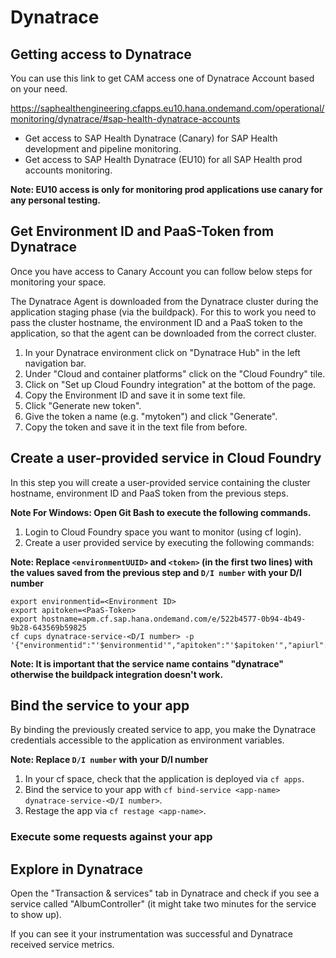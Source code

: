 # Dynatrace


## Getting access to Dynatrace

You can use this link to get CAM access one of Dynatrace Account based on your need.

https://saphealthengineering.cfapps.eu10.hana.ondemand.com/operational/monitoring/dynatrace/#sap-health-dynatrace-accounts

  - Get access to SAP Health Dynatrace (Canary) for SAP Health development and pipeline monitoring.
  - Get access to SAP Health Dynatrace (EU10) for all SAP Health prod accounts monitoring.

**Note: EU10 access is only for monitoring prod applications use canary for any personal testing.**  

## Get Environment ID and PaaS-Token from Dynatrace

Once you have access to Canary Account you can follow below steps for monitoring your space.

The Dynatrace Agent is downloaded from the Dynatrace cluster during the application staging phase (via the buildpack). For this to work you need to pass the cluster hostname, the environment ID and a PaaS token to the application, so that the agent can be downloaded from the correct cluster. 

1. In your Dynatrace environment click on "Dynatrace Hub" in the left navigation bar.
2. Under "Cloud and container platforms" click on the "Cloud Foundry" tile.
3. Click on "Set up Cloud Foundry integration" at the bottom of the page.
3. Copy the Environment ID and save it in some text file.
4. Click "Generate new token".
5. Give the token a name (e.g. "mytoken") and click "Generate".
6. Copy the token and save it in the text file from before.

## Create a user-provided service in Cloud Foundry

In this step you will create a user-provided service containing the cluster hostname, environment ID and PaaS token from the previous steps.

**Note For Windows: Open Git Bash to execute the following commands.**

1. Login to Cloud Foundry space you want to monitor (using cf login).
2. Create a user provided service by executing the following commands:

**Note: Replace `<environmentUUID>` and `<token>` (in the first two lines) with the values saved from the previous step and `D/I number` with your D/I number**  
  
   ```
   export environmentid=<Environment ID>
   export apitoken=<PaaS-Token>
   export hostname=apm.cf.sap.hana.ondemand.com/e/522b4577-0b94-4b49-9b28-643569b59825
   cf cups dynatrace-service-<D/I number> -p '{"environmentid":"'$environmentid'","apitoken":"'$apitoken'","apiurl":"https://'$hostname'/e/'$environmentid'/api"}'
   ```

**Note: It is important that the service name contains "dynatrace" otherwise the buildpack integration doesn't work.**

## Bind the service to your app

By binding the previously created service to app, you make the Dynatrace credentials accessible to the application as environment variables. 

**Note: Replace `D/I number` with your D/I number**  
          
1. In your cf space, check that the application is deployed via `cf apps`.
2. Bind the service to your app with `cf bind-service <app-name> dynatrace-service-<D/I number>`.
3. Restage the app via `cf restage <app-name>`.

### Execute some requests against your app

## Explore in Dynatrace

Open the "Transaction & services" tab in Dynatrace and check if you see a service called "AlbumController" (it might take two minutes for the service to show up). 

If you can see it your instrumentation was successful and Dynatrace received service metrics.
